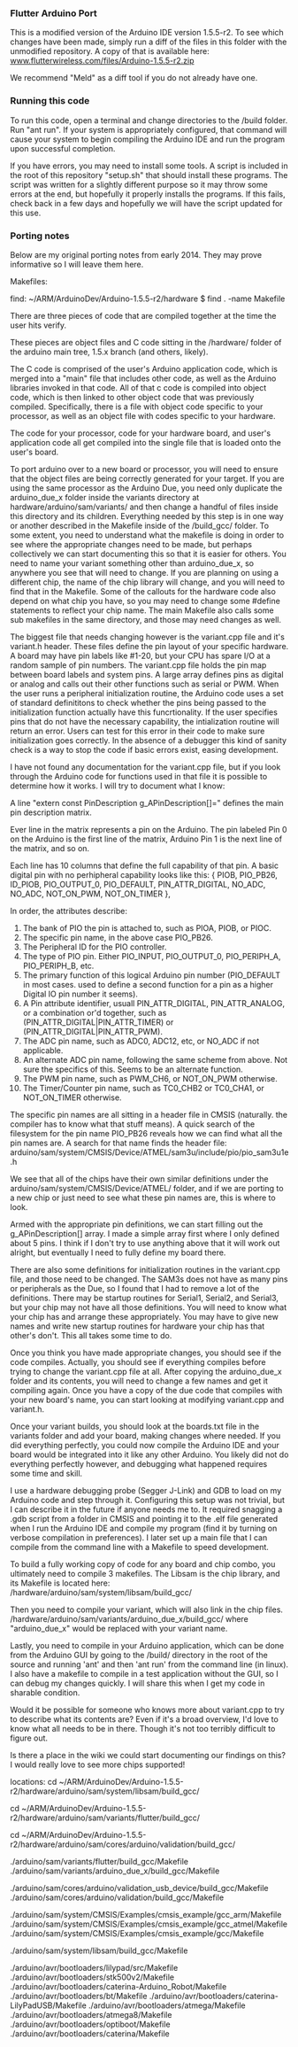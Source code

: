 ### Flutter Arduino Port
This is a modified version of the Arduino IDE version 1.5.5-r2. To see which changes have been made, simply run a diff of the files in this folder with the unmodified repository. A copy of that is available here:
www.flutterwireless.com/files/Arduino-1.5.5-r2.zip

We recommend "Meld" as a diff tool if you do not already have one.

### Running this code
To run this code, open a terminal and change directories to the /build folder. Run "ant run". If your system is appropriately configured, that command will cause your system to begin compiling the Arduino IDE and run the program upon successful completion.

If you have errors, you may need to install some tools. A script is included in the root of this repository "setup.sh" that should install these programs. The script was written for a slightly different purpose so it may throw some errors at the end, but hopefully it properly installs the programs. If this fails, check back in a few days and hopefully we will have the script updated for this use.


### Porting notes

Below are my original porting notes from early 2014. They may prove informative so I will leave them here.

Makefiles:

find:
~/ARM/ArduinoDev/Arduino-1.5.5-r2/hardware $ find . -name Makefile

There are three pieces of code that are compiled together at the time the user hits verify.

These pieces are object files and C code sitting in the /hardware/ folder of the arduino main tree, 1.5.x branch (and others, likely).

The C code is comprised of the user's Arduino application code, which is merged into a "main" file that includes other code, as well as the Arduino libraries invoked in that code. All of that c code is compiled into object code, which is then linked to other object code that was previously compiled. Specifically, there is a file with object code specific to your processor, as well as an object file with codes specific to your hardware.

The code for your processor, code for your hardware board, and user's application code all get compiled into the single file that is loaded onto the user's board.

To port arduino over to a new board or processor, you will need to ensure that the object files are being correctly generated for your target. If you are using the same processor as the Arduino Due, you need only duplicate the arduino_due_x folder inside the variants directory at hardware/arduino/sam/variants/ and then change a handful of files inside this directory and its children. Everything needed by this step is in one way or another described in the Makefile inside of the /build_gcc/ folder. To some extent, you need to understand what the makefile is doing in order to see where the appropriate changes need to be made, but perhaps collectively we can start documenting this so that it is easier for others. You need to name your variant something other than arduino_due_x, so anywhere you see that will need to change. If you are planning on using a different chip, the name of the chip library will change, and you will need to find that in the Makefile. Some of the callouts for the hardware code also depend on what chip you have, so you may need to change some #define statements to reflect your chip name. The main Makefile also calls some sub makefiles in the same directory, and those may need changes as well.

The biggest file that needs changing however is the variant.cpp file and it's variant.h header. These files define the pin layout of your specific hardware. A board may have pin labels like #1-20, but your CPU has spare I/O at a random sample of pin numbers. The variant.cpp file holds the pin map between board labels and system pins. A large array defines pins as digital or analog and calls out their other functions such as serial or PWM. When the user runs a peripheral initialization routine, the Arduino code uses a set of standard definititons to check whether the pins being passed to the initialization function actually have this funcrtionality. If the user specifies pins that do not have the necessary capability, the intialization routine will return an error. Users can test for this error in their code to make sure initialization goes correctly. In the absence of a debugger this kind of sanity check is a way to stop the code if basic errors exist, easing development.

I have not found any documentation for the variant.cpp file, but if you look through the Arduino code for functions used in that file it is possible to determine how it works. I will try to document what I know:

A line "extern const PinDescription g_APinDescription[]=" defines the main pin description matrix.

Ever line in the matrix represents a pin on the Arduino. The pin labeled Pin 0 on the Arduino is the first line of the matrix, Arduino Pin 1 is the next line of the matrix, and so on.

Each line has 10 columns that define the full capability of that pin. A basic digital pin with no perhipheral capability looks like this:
{ PIOB, PIO_PB26, ID_PIOB, PIO_OUTPUT_0, PIO_DEFAULT, PIN_ATTR_DIGITAL, NO_ADC, NO_ADC, NOT_ON_PWM,  NOT_ON_TIMER },

In order, the attributes describe:
1) The bank of PIO the pin is attached to, such as PIOA, PIOB, or PIOC.
2) The specific pin name, in the above case PIO_PB26.
3) The Peripheral ID for the PIO controller.
4) The type of PIO pin. Either PIO_INPUT, PIO_OUTPUT_0, PIO_PERIPH_A, PIO_PERIPH_B, etc.
5) The primary function of this logical Arduino pin number (PIO_DEFAULT in most cases. used to define a second function for a pin as a higher Digital IO pin number it seems).
6) A Pin attribute identifier, usuall PIN_ATTR_DIGITAL, PIN_ATTR_ANALOG, or a combination or'd together, such as (PIN_ATTR_DIGITAL|PIN_ATTR_TIMER) or (PIN_ATTR_DIGITAL|PIN_ATTR_PWM).
7) The ADC pin name, such as ADC0, ADC12, etc, or NO_ADC if not applicable.
8) An alternate ADC pin name, following the same scheme from above. Not sure the specifics of this. Seems to be an alternate function.
9) The PWM pin name, such as PWM_CH6, or NOT_ON_PWM otherwise.
10) The Timer/Counter pin name, such as TC0_CHB2 or TC0_CHA1, or NOT_ON_TIMER otherwise.


The specific pin names are all sitting in a header file in CMSIS (naturally. the compiler has to know what that stuff means). A quick search of the filesystem for the pin name PIO_PB26 reveals how we can find what all the pin names are. A search for that name finds the header file:
arduino/sam/system/CMSIS/Device/ATMEL/sam3u/include/pio/pio_sam3u1e.h

We see that all of the chips have their own similar definitions under the arduino/sam/system/CMSIS/Device/ATMEL/ folder, and if we are porting to a new chip or just need to see what these pin names are, this is where to look.

Armed with the appropriate pin definitions, we can start filling out the g_APinDescription[] array. I made a simple array first where I only defined about 5 pins. I think if I don't try to use anything above that it will work out alright, but eventually I need to fully define my board there.

There are also some definitions for initialization routines in the variant.cpp file, and those need to be changed. The SAM3s does not have as many pins or peripherals as the Due, so I found that I had to remove a lot of the definitions. There may be startup routines for Serial1, Serial2, and Serial3, but your chip may not have all those definitions. You will need to know what your chip has and arrange these appropriately. You may have to give new names and write new startup routines for hardware your chip has that other's don't. This all takes some time to do.

Once you think you have made appropriate changes, you should see if the code compiles. Actually, you should see if everything compiles before trying to change the variant.cpp file at all. After copying the arduino_due_x folder and its contents, you will need to change a few names and get it compiling again. Once you have a copy of the due code that compiles with your new board's name, you can start looking at modifying variant.cpp and variant.h.

Once your variant builds, you should look at the boards.txt file in the variants folder and add your board, making changes where needed. If you did everything perfectly, you could now compile the Arduino IDE and your board would be integrated into it like any other Arduino. You likely did not do everything perfectly however, and debugging what happened requires some time and skill.

I use a hardware debugging probe (Segger J-Link) and GDB to load on my Arduino code and step through it. Configuring this setup was not trivial, but I can describe it in the future if anyone needs me to. It required snagging a .gdb script from a folder in CMSIS and pointing it to the .elf file generated when I run the Arduino IDE and compile my program (find it by turning on verbose compilation in preferences). I later set up a main file that I can compile from the command line with a Makefile to speed development.

To build a fully working copy of code for any board and chip combo, you ultimately need to compile 3 makefiles. The Libsam is the chip library, and its Makefile is located here:
/hardware/arduino/sam/system/libsam/build_gcc/

Then you need to compile your variant, which will also link in the chip files.
/hardware/arduino/sam/variants/arduino_due_x/build_gcc/
where "arduino_due_x" would be replaced with your variant name.

Lastly, you need to compile in your Arduino application, which can be done from the Arduino GUI by going to the /build/ directory in the root of the source and running 'ant' and then 'ant run' from the command line (in linux).
I also have a makefile to compile in a test application without the GUI, so I can debug my changes quickly. I will share this when I get my code in sharable condition.

Would it be possible for someone who knows more about variant.cpp to try to describe what its contents are? Even if it's a broad overview, I'd love to know what all needs to be in there. Though it's not too terribly difficult to figure out.

Is there a place in the wiki we could start documenting our findings on this? I would really love to see more chips supported!

locations:
cd ~/ARM/ArduinoDev/Arduino-1.5.5-r2/hardware/arduino/sam/system/libsam/build_gcc/

cd ~/ARM/ArduinoDev/Arduino-1.5.5-r2/hardware/arduino/sam/variants/flutter/build_gcc/

cd ~/ARM/ArduinoDev/Arduino-1.5.5-r2/hardware/arduino/sam/cores/arduino/validation/build_gcc/





./arduino/sam/variants/flutter/build_gcc/Makefile
./arduino/sam/variants/arduino_due_x/build_gcc/Makefile

./arduino/sam/cores/arduino/validation_usb_device/build_gcc/Makefile
./arduino/sam/cores/arduino/validation/build_gcc/Makefile

./arduino/sam/system/CMSIS/Examples/cmsis_example/gcc_arm/Makefile
./arduino/sam/system/CMSIS/Examples/cmsis_example/gcc_atmel/Makefile
./arduino/sam/system/CMSIS/Examples/cmsis_example/gcc/Makefile

./arduino/sam/system/libsam/build_gcc/Makefile


./arduino/avr/bootloaders/lilypad/src/Makefile
./arduino/avr/bootloaders/stk500v2/Makefile
./arduino/avr/bootloaders/caterina-Arduino_Robot/Makefile
./arduino/avr/bootloaders/bt/Makefile
./arduino/avr/bootloaders/caterina-LilyPadUSB/Makefile
./arduino/avr/bootloaders/atmega/Makefile
./arduino/avr/bootloaders/atmega8/Makefile
./arduino/avr/bootloaders/optiboot/Makefile
./arduino/avr/bootloaders/caterina/Makefile



